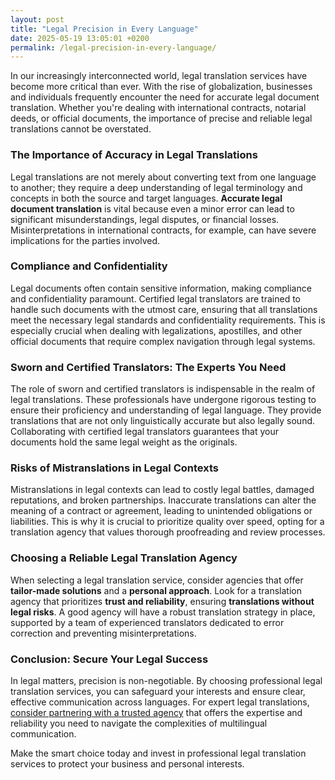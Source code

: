 ```yaml
---
layout: post
title: "Legal Precision in Every Language"
date: 2025-05-19 13:05:01 +0200
permalink: /legal-precision-in-every-language/
---
```



In our increasingly interconnected world, legal translation services have become more critical than ever. With the rise of globalization, businesses and individuals frequently encounter the need for accurate legal document translation. Whether you're dealing with international contracts, notarial deeds, or official documents, the importance of precise and reliable legal translations cannot be overstated.

### The Importance of Accuracy in Legal Translations

Legal translations are not merely about converting text from one language to another; they require a deep understanding of legal terminology and concepts in both the source and target languages. **Accurate legal document translation** is vital because even a minor error can lead to significant misunderstandings, legal disputes, or financial losses. Misinterpretations in international contracts, for example, can have severe implications for the parties involved.

### Compliance and Confidentiality

Legal documents often contain sensitive information, making compliance and confidentiality paramount. Certified legal translators are trained to handle such documents with the utmost care, ensuring that all translations meet the necessary legal standards and confidentiality requirements. This is especially crucial when dealing with legalizations, apostilles, and other official documents that require complex navigation through legal systems.

### Sworn and Certified Translators: The Experts You Need

The role of sworn and certified translators is indispensable in the realm of legal translations. These professionals have undergone rigorous testing to ensure their proficiency and understanding of legal language. They provide translations that are not only linguistically accurate but also legally sound. Collaborating with certified legal translators guarantees that your documents hold the same legal weight as the originals.

### Risks of Mistranslations in Legal Contexts

Mistranslations in legal contexts can lead to costly legal battles, damaged reputations, and broken partnerships. Inaccurate translations can alter the meaning of a contract or agreement, leading to unintended obligations or liabilities. This is why it is crucial to prioritize quality over speed, opting for a translation agency that values thorough proofreading and review processes.

### Choosing a Reliable Legal Translation Agency

When selecting a legal translation service, consider agencies that offer **tailor-made solutions** and a **personal approach**. Look for a translation agency that prioritizes **trust and reliability**, ensuring **translations without legal risks**. A good agency will have a robust translation strategy in place, supported by a team of experienced translators dedicated to error correction and preventing misinterpretations.

### Conclusion: Secure Your Legal Success

In legal matters, precision is non-negotiable. By choosing professional legal translation services, you can safeguard your interests and ensure clear, effective communication across languages. For expert legal translations, [consider partnering with a trusted agency](https://www.legaltranslations.be/) that offers the expertise and reliability you need to navigate the complexities of multilingual communication.

Make the smart choice today and invest in professional legal translation services to protect your business and personal interests.